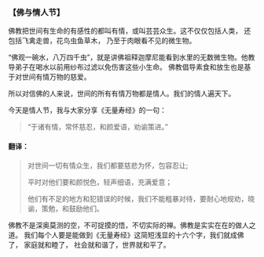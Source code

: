 ### 【佛与情人节】

佛教把世间有生命的有感性的都叫有情，或叫芸芸众生。这不仅仅包括人类， 还包括飞禽走兽，花鸟虫鱼草木， 乃至于肉眼看不见的微生物。

“佛观一碗水，八万四千虫”，就是讲佛祖释迦摩尼能看到水里的无数微生物。他教导弟子在喝水以前用纱布过滤以免伤害这些小生命。
佛教倡导素食和放生也是基于对世间有情万物的慈爱。

所以对信佛的人来说，世间的所有有情万物都是情人。我们的情人遍天下。

今天是情人节，我与大家分享《无量寿经》的一句：

> “于诸有情，常怀慈忍，和颜爱语，劝谕策进。” 

#### 翻译：
> 对世间一切有情众生，我们都要慈悲为怀，包容忍让;
>
> 平时对他们要和颜悦色，轻声细语，充满爱意；
>
> 他们有不足的地方和犯错误的时候，我们不能粗暴对待，要耐心地规劝，晓谕，策勉，和鼓励他们。

佛教不是深奥莫测的空，不可捉摸的悟，不切实际的禅。佛教是实实在在的做人之道。
我们每个人要是能做到《无量寿经》这简短浅显的十六个字，我们就成佛了， 家庭就和睦了， 社会就和谐了，世界就和平了。
